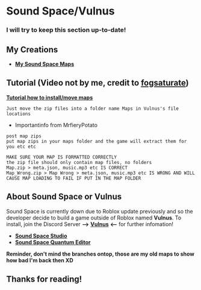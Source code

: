 # **Sound Space/Vulnus**
### I will try to keep this section up-to-date!

## My Creations

* [**My Sound Space Maps**](https://drive.google.com/drive/u/0/folders/1JhFJgMxlIxOloVbnkaiNpsY66UDscdh3)

## Tutorial (Video not by me, credit to [**fogsaturate**](https://www.youtube.com/channel/UCfrC2NknYs76YXwLgCmT3LA))

[**Tutorial how to install/move maps**](https://www.youtube.com/watch?v=dw2_Vr_RfcE)

```
Just move the zip files into a folder name Maps in Vulnus's file locations
```
* Importantinfo from MrfieryPotato
```
post map zips
put map zips in your maps folder and the game will extract them for you etc etc

MAKE SURE YOUR MAP IS FORMATTED CORRECTLY
the zip file should only contain map files, no folders
Map.zip > meta.json, music.mp3 etc IS CORRECT
Map_Wrong.zip > Map Wrong > meta.json, music.mp3 etc IS WRONG AND WILL CAUSE MAP LOADING TO FAIL IF PUT IN THE MAP FOLDER
```

## About Sound Space or Vulnus
Sound Space is currently down due to Roblox update previously and so the developer decide to build a game outside of Roblox named **Vulnus**. To install, join the Discord Server **-->** [**Vulnus**](https://discord.gg/w3PdcaG) **<--** for further infomation!

* [**Sound Space Studio**](https://discord.gg/soundspace)
* [**Sound Space Quantum Editor**](https://discord.gg/9y94aM8deW)

**Reminder, don't mind the branches ontop, those are my old maps to show how bad I'm back then XD**

## **Thanks for reading!**


